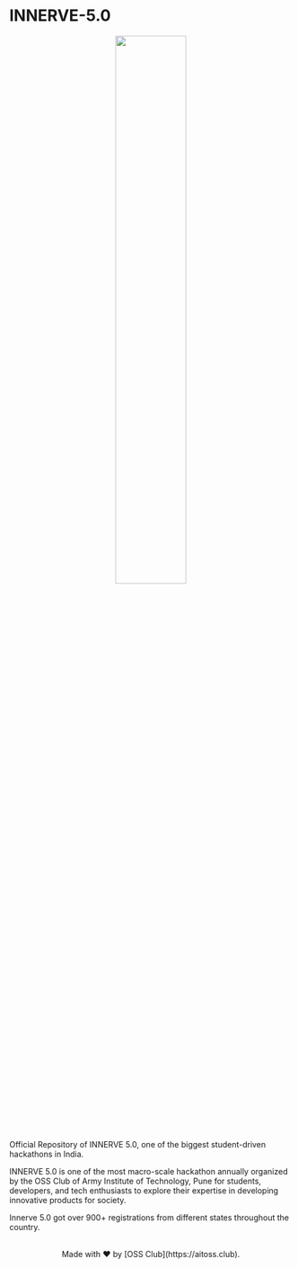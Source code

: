 # INNERVE-5.0

<p align="center">
  <img align="center" src="https://innerve24hrs.in/assets/img/logo.png" width="50%">

Official Repository of INNERVE 5.0, one of the biggest student-driven hackathons in India.

INNERVE 5.0 is one of the most macro-scale hackathon annually organized by the OSS Club of Army Institute of Technology, Pune for students, developers, and tech enthusiasts to explore their expertise in developing innovative products for society.

Innerve 5.0 got over 900+ registrations from different states throughout the country.

</p>

<br>
<div style="text-align:center">
    Made with ❤ by [OSS Club](https://aitoss.club). 
</div>
